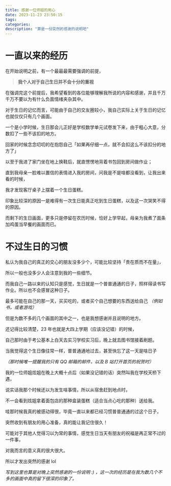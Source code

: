 ```yaml
---
title: 感谢一位师姐的用心
date: 2023-11-23 23:50:15
tags: 
categories: 
description: "算是一份突然的感谢的说明吧"
---
```


# 一直以来的经历

在开始说明之前，有一个最最最需要强调的前提，

> **我个人对于自己生日并不会十分的重视**

在强调完这个前提后，我希望看到的各位能够理解我所说的内容和感谢，并且千万千万不要以为有什么负面情绪夹杂其中。

对于生日的记忆而言，可能由于自己的交友圈较小，我自己实际上关于生日的记忆也就仅仅只有几个画面。

一个是小学时候，生日那会儿正好是学校数学单元试卷发下来，由于粗心大意，分数扣了一些不该扣的地方。

回家的时候念念叨叨的在抱怨自己「如果再仔细一点，就不会扣这么不该扣分的地方了」

以至于我进了家门坐在地上换鞋后，就直愣愣地背着书包回到房间做作业；

直到我母亲一脸难以置信的表情进入我的房间，问我是不是啥都没看到，让我出来看的时候，

我才发现客厅桌子上摆着一个生日蛋糕。

印象比较深的原因一是难得有一次生日能真正吃到生日蛋糕，以及这一次哭笑不得的原因。

而剩下的生日画面，更多只是停留在农历时候，恰好上学早起，母亲为我煮了面条加鸡蛋当早餐的画面而已。

# 不过生日的习惯

私认为我自己的真正的交心的朋友没多少个，可能比较坚持「贵在质而不在量」，

所以一般也没多少人会注意到我的一些细节。

而我自己一路以来的认知只是感觉，生日就是一个普普通通的日子，照样得读书写作业。所以也不会感冒这种日子。

最多可能在自己的那一天，买买吃的，或者买个自己想要的东西送给自己 *（例如书，或者游戏）*

但是为数不多的几个画面的其中之一，也是我想感谢并且说明的地方。

还记得比较清楚，23 年也就是大四上学期（应该没记错）的时候，

自己那时由于考公基本上白天去实习学校实习后，晚上就去图书馆接着刷题。

当我觉得这个生日像往常一样，普普通通地过去，甚至快忘了这一天是啥日子

*（那时候唯一提醒我的只有 QQ 邮箱的邮件，以及 B 站打开首页的祝贺时）*

我的一位师姐炫姐在晚上大概十点后（如果没记错的话）突然叫我在学校天桥下遇，

说实话我那个时候还以为发生啥事情，所以从宿舍赶到地点时，

不一会看到炫姐拿着面包店的那种盒装蛋糕（适合当点心吃的那种）送给我。

哇那时候我真的被感动得很，毕竟一直以来都已经习惯普普通通的过这个日子，

突然收到有朋友的用心准备，真的能让我记住很久！

可能对于其他人觉得习以为常的事情，感觉生日当天有朋友的祝福是再正常不过的一件事，

对我而言的意义真的很大很大。

所以才发出突然的感谢 lol

*写到这里也算是对晚上突然感谢的一份说明 :) ，这一次的经历是在我为数几个不多的画面中真的留下很深的印象了。*